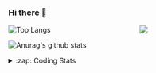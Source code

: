 ### Hi there 👋

<!--
**tao8687/tao8687** is a ✨ _special_ ✨ repository because its `README.md` (this file) appears on your GitHub profile.

Here are some ideas to get you started:

- 🔭 I’m currently working on ...
- 🌱 I’m currently learning ...
- 👯 I’m looking to collaborate on ...
- 🤔 I’m looking for help with ...
- 💬 Ask me about ...
- 📫 How to reach me: ...
- 😄 Pronouns: ...
- ⚡ Fun fact: ...
-->

<img align='right' src="https://media.giphy.com/media/M9gbBd9nbDrOTu1Mqx/giphy.gif" width="240">

  
![Top Langs](https://github-readme-stats.vercel.app/api/top-langs/?username=tao8687&layout=compact&title_color=23238E&text_color=A67D3D)

![Anurag's github stats](https://github-readme-stats.vercel.app/api?username=tao8687&show_icons=true&&text_color=A67D3D&title_color=23238E&show_icons=false&count_private=true&hide=stars)

<details>
  <summary>:zap: Coding Stats</summary>
  <br>
    
<!--START_SECTION:waka-->
![Code Time](http://img.shields.io/badge/Code%20Time-933%20hrs-blue)

![Profile Views](http://img.shields.io/badge/Profile%20Views-0-blue)

**🐱 My GitHub Data** 

> 📦 1.5 MB Used in GitHub's Storage 
 > 
> 🏆 57 Contributions in the Year 2023
 > 
> 🚫 Not Opted to Hire
 > 
> 📜 49 Public Repositories 
 > 
> 🔑 23 Private Repositories 
 > 
**I'm an Early 🐤** 

```text
🌞 Morning                793 commits         ██████████████████████░░░   89.20 % 
🌆 Daytime                39 commits          █░░░░░░░░░░░░░░░░░░░░░░░░   04.39 % 
🌃 Evening                55 commits          ██░░░░░░░░░░░░░░░░░░░░░░░   06.19 % 
🌙 Night                  2 commits           ░░░░░░░░░░░░░░░░░░░░░░░░░   00.22 % 
```
📅 **I'm Most Productive on Wednesday** 

```text
Monday                   131 commits         ████░░░░░░░░░░░░░░░░░░░░░   14.74 % 
Tuesday                  122 commits         ███░░░░░░░░░░░░░░░░░░░░░░   13.72 % 
Wednesday                153 commits         ████░░░░░░░░░░░░░░░░░░░░░   17.21 % 
Thursday                 117 commits         ███░░░░░░░░░░░░░░░░░░░░░░   13.16 % 
Friday                   125 commits         ████░░░░░░░░░░░░░░░░░░░░░   14.06 % 
Saturday                 120 commits         ███░░░░░░░░░░░░░░░░░░░░░░   13.50 % 
Sunday                   121 commits         ███░░░░░░░░░░░░░░░░░░░░░░   13.61 % 
```


📊 **This Week I Spent My Time On** 

```text
🕑︎ Time Zone: Asia/Shanghai

💬 Programming Languages: 
C++                      2 hrs 5 mins        █████████████████░░░░░░░░   66.52 % 
C                        23 mins             ███░░░░░░░░░░░░░░░░░░░░░░   12.36 % 
Bash                     18 mins             ███░░░░░░░░░░░░░░░░░░░░░░   10.06 % 
Text                     8 mins              █░░░░░░░░░░░░░░░░░░░░░░░░   04.25 % 
Other                    5 mins              █░░░░░░░░░░░░░░░░░░░░░░░░   02.81 % 

🔥 Editors: 
VS Code                  3 hrs 8 mins        █████████████████████████   100.00 % 

🐱‍💻 Projects: 
AutoSearchTool           2 hrs 10 mins       █████████████████░░░░░░░░   69.42 % 
TS0845_5.0               41 mins             █████░░░░░░░░░░░░░░░░░░░░   21.77 % 
VC0768_SDK_V3.0.0.18.3   9 mins              █░░░░░░░░░░░░░░░░░░░░░░░░   04.79 % 
vc07681                  4 mins              █░░░░░░░░░░░░░░░░░░░░░░░░   02.21 % 
sylixOS                  2 mins              ░░░░░░░░░░░░░░░░░░░░░░░░░   01.25 % 

💻 Operating System: 
Linux                    3 hrs 8 mins        █████████████████████████   100.00 % 
```

**I Mostly Code in Python** 

```text
Python                   9 repos             ████████░░░░░░░░░░░░░░░░░   32.14 % 
C++                      6 repos             █████░░░░░░░░░░░░░░░░░░░░   21.43 % 
JavaScript               2 repos             ██░░░░░░░░░░░░░░░░░░░░░░░   07.14 % 
Batchfile                1 repo              █░░░░░░░░░░░░░░░░░░░░░░░░   03.57 % 
HTML                     1 repo              █░░░░░░░░░░░░░░░░░░░░░░░░   03.57 % 
```



**Timeline**

![Lines of Code chart](https://raw.githubusercontent.com/tao8687/tao8687/master/assets/bar_graph.png)


 Last Updated on 24/02/2023 01:37:38 UTC
<!--END_SECTION:waka-->
</details>
